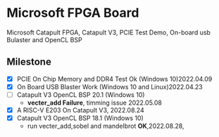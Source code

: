 # Microsoft FPGA Board
Microsoft Catapult FPGA, Catapult V3, PCIE Test Demo, On-board usb Bulaster and OpenCL BSP 

## Milestone
- [x] PCIE On Chip Memory and DDR4 Test Ok (Windows 10)2022.04.09
- [x] On Board USB Blaster Work (Windows 10 and Linux)2022.04.23
- [ ] Catapult V3 OpenCL BSP 20.1 (Windows 10) 
    - **vecter_add Failure**, timming issue 2022.05.08
- [x] A RISC-V E203 On Catapult V3, 2022.08.24
- [x] Catapult V3 OpenCL BSP 18.1 (Windows 10)
   -  run vecter_add,sobel and mandelbrot **OK**,2022.08.28,

